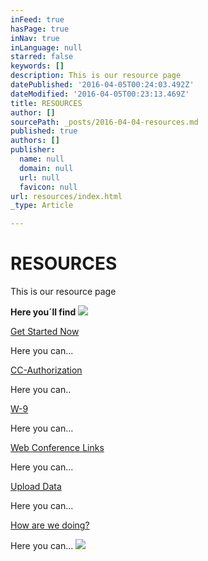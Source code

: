 ```yaml
---
inFeed: true
hasPage: true
inNav: true
inLanguage: null
starred: false
keywords: []
description: This is our resource page
datePublished: '2016-04-05T00:24:03.492Z'
dateModified: '2016-04-05T00:23:13.469Z'
title: RESOURCES
author: []
sourcePath: _posts/2016-04-04-resources.md
published: true
authors: []
publisher:
  name: null
  domain: null
  url: null
  favicon: null
url: resources/index.html
_type: Article

---
```

# RESOURCES

This is our resource page

**Here you´ll find**
![](https://the-grid-user-content.s3-us-west-2.amazonaws.com/198bbc0f-0f26-4e2c-b2b5-a3a1c4d8c7e3.jpg)

[Get Started Now][0]

Here you can...

[CC-Authorization][1]

Here you can..

[W-9][2]

Here you can...

[Web Conference Links][3]

Here you can...

[Upload Data][4]

Here you can...

[How are we doing?][5]

Here you can...
![](https://the-grid-user-content.s3-us-west-2.amazonaws.com/efe469f5-577b-4205-b05f-f392f7d6a39c.jpg)

[0]: https://thegrid.ai/climb-consulting/get-started-now/
[1]: https://thegrid.ai/climb-consulting/cc-authorization/
[2]: https://thegrid.ai/climb-consulting/w-9/
[3]: https://thegrid.ai/climb-consulting/web-conference-links/
[4]: https://thegrid.ai/climb-consulting/upload-data/
[5]: https://thegrid.ai/climb-consulting/how-are-we-doing/